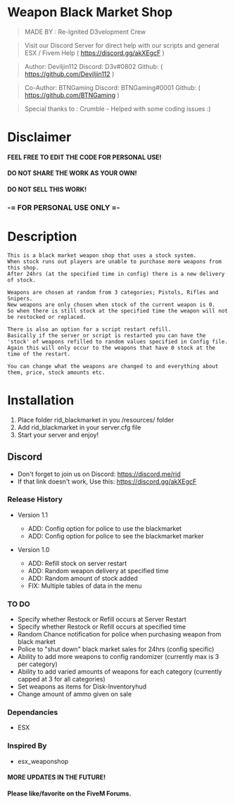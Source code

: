 # Weapon Black Market Shop
>    MADE BY : Re-Ignited D3velopment Crew

>    Visit our Discord Server for direct help with our scripts and general ESX / Fivem Help
>    ( https://discord.gg/akXEgcF )

>    Author: Deviljin112    Discord: D3v#0802   Github: ( https://github.com/Deviljin112 )

>    Co-Author: BTNGaming   Discord: BTNGaming#0001 Github: ( https://github.com/BTNGaming )

>    Special thanks to : Crumble - Helped with some coding issues :)

# Disclaimer

#### FEEL FREE TO EDIT THE CODE FOR PERSONAL USE!
#### DO NOT SHARE THE WORK AS YOUR OWN!
#### DO NOT SELL THIS WORK!

### -= FOR PERSONAL USE ONLY =-

# Description

    This is a black market weapon shop that uses a stock system.
    When stock runs out players are unable to purchase more weapons from this shop.
    After 24hrs (at the specified time in config) there is a new delivery of stock.
    
    Weapons are chosen at random from 3 categories; Pistols, Rifles and Snipers.
    New weapons are only chosen when stock of the current weapon is 0.
    So when there is still stock at the specified time the weapon will not be restocked or replaced.

    There is also an option for a script restart refill.
    Basically if the server or script is restarted you can have the 'stock' of weapons refilled to random values specified in Config file.
    Again this will only occur to the weapons that have 0 stock at the time of the restart.

    You can change what the weapons are changed to and everything about them, price, stock amounts etc.


# Installation

1) Place folder rid_blackmarket in you /resources/ folder
2) Add rid_blackmarket in your server.cfg file
3) Start your server and enjoy!

## Discord

* Don't forget to join us on Discord: https://discord.me/rid
* If that link doesn't work, Use this: https://discord.gg/akXEgcF

### Release History
* Version 1.1
    * ADD: Config option for police to use the blackmarket
    * ADD: Config option for police to see the blackmarket marker
    
* Version 1.0
    * ADD: Refill stock on server restart
    * ADD: Random weapon delivery at specified time
    * ADD: Random amount of stock added
    * FIX: Multiple tables of data in the menu

### TO DO

* Specify whether Restock or Refill occurs at Server Restart
* Specify whether Restock or Refill occurs at specified time
* Random Chance notification for police when purchasing weapon from black market
* Police to "shut down" black market sales for 24hrs (config specific)
* Ability to add more weapons to config randomizer (currently max is 3 per category)
* Ability to add varied amounts of weapons for each category (currently capped at 3 for all categories)
* Set weapons as items for Disk-Inventoryhud
* Change amount of ammo given on sale

### Dependancies

- ESX

### Inspired By

- esx_weaponshop

#### MORE UPDATES IN THE FUTURE!

#### Please like/favorite on the FiveM Forums.
